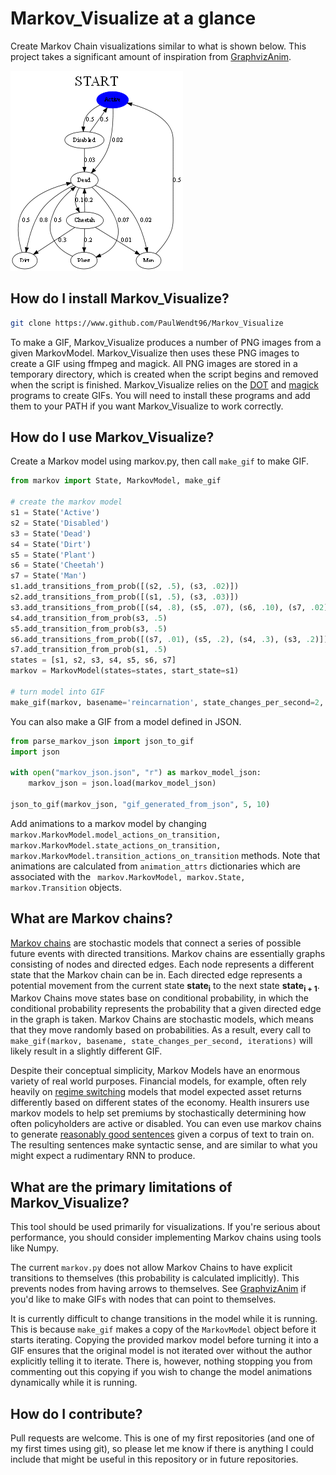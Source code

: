 # Markov_Visualize at a glance
Create Markov Chain visualizations similar to what is shown below. This project takes a significant amount of inspiration from [GraphvizAnim](https://github.com/mapio/GraphvizAnim). 

<img src=reincarnation.gif alt=Markov GIF/>

## How do I install Markov_Visualize?
```bash
git clone https://www.github.com/PaulWendt96/Markov_Visualize
```
To make a GIF, Markov_Visualize produces a number of PNG images from a given MarkovModel. Markov_Visualize then uses these PNG images to create a GIF using ffmpeg and magick. All PNG images are stored in a temporary directory, which is created when the script begins and removed when the script is finished. Markov_Visualize relies on the [DOT](https://graphviz.org/download/) and [magick](https://imagemagick.org/script/download.php) programs to create GIFs. You will need to install these programs and add them to your PATH if you want Markov_Visualize to work correctly.

## How do I use Markov_Visualize?
Create a Markov model using markov.py, then call ```make_gif``` to make GIF.

```python
from markov import State, MarkovModel, make_gif

# create the markov model
s1 = State('Active')
s2 = State('Disabled')
s3 = State('Dead')
s4 = State('Dirt')
s5 = State('Plant')
s6 = State('Cheetah')
s7 = State('Man')
s1.add_transitions_from_prob([(s2, .5), (s3, .02)])
s2.add_transitions_from_prob([(s1, .5), (s3, .03)])
s3.add_transitions_from_prob([(s4, .8), (s5, .07), (s6, .10), (s7, .02)])
s4.add_transition_from_prob(s3, .5)
s5.add_transition_from_prob(s3, .5)
s6.add_transitions_from_prob([(s7, .01), (s5, .2), (s4, .3), (s3, .2)])
s7.add_transition_from_prob(s1, .5)
states = [s1, s2, s3, s4, s5, s6, s7]
markov = MarkovModel(states=states, start_state=s1)

# turn model into GIF
make_gif(markov, basename='reincarnation', state_changes_per_second=2, iterations=200)
```

You can also make a GIF from a model defined in JSON. 

```python
from parse_markov_json import json_to_gif
import json

with open("markov_json.json", "r") as markov_model_json:
    markov_json = json.load(markov_model_json)
    
json_to_gif(markov_json, "gif_generated_from_json", 5, 10)
```

Add animations to a markov model by changing ```markov.MarkovModel.model_actions_on_transition, markov.MarkovModel.state_actions_on_transition, markov.MarkovModel.transition_actions_on_transition``` methods. Note that animations are calculated from ```animation_attrs``` dictionaries which are associated with the ``` markov.MarkovModel, markov.State, markov.Transition``` objects.


## What are Markov chains?
[Markov chains](https://simple.wikipedia.org/wiki/Markov_chain#:~:text=A%20Markov%20chain%20is%20a,right%20now%20(the%20state).&text=Markov%20chains%20can%20be%20discrete%20or%20continuous.) are stochastic models that connect a series of possible future events with directed transitions. Markov chains are essentially graphs consisting of nodes and directed edges. Each node represents a different state that the Markov chain can be in. Each directed edge represents a potential movement from the current state **state<sub>i</sub>** to the next state **state<sub>i + 1</sub>**. Markov Chains move states base on conditional probability, in which the conditional probability represents the probability that a given directed edge in the graph is taken. Markov Chains are stochastic models, which means that they move randomly based on probabilities. As a result, every call to ```make_gif(markov, basename, state_changes_per_second, iterations)``` will likely result in a slightly different GIF. 

Despite their conceptual simplicity, Markov Models have an enormous variety of real world purposes. Financial models, for example, often rely heavily on [regime switching](https://quant.stackexchange.com/questions/30139/what-is-a-regime-switch) models that model expected asset returns differently based on different states of the economy. Health insurers use markov models to help set premiums by stochastically determining how often policyholders are active or disabled. You can even use markov chains to generate [reasonably good sentences](https://www.kdnuggets.com/2019/11/markov-chains-train-text-generation.html) given a corpus of text to train on. The resulting sentences make syntactic sense, and are similar to what you might expect a rudimentary RNN to produce. 

## What are the primary limitations of Markov_Visualize?
This tool should be used primarily for visualizations. If you're serious about performance, you should consider implementing Markov chains using tools like Numpy. 

The current ```markov.py``` does not allow Markov Chains to have explicit transitions to themselves (this probability is calculated implicitly). This prevents nodes from having arrows to themselves. See [GraphvizAnim](https://github.com/mapio/GraphvizAnim) if you'd like to make GIFs with nodes that can point to themselves.

It is currently difficult to change transitions in the model while it is running. This is because ```make_gif``` makes a copy of the ```MarkovModel``` object before it starts iterating. Copying the provided markov model before turning it into a GIF ensures that the original model is not iterated over without the author explicitly telling it to iterate. There is, however, nothing stopping you from commenting out this copying if you wish to change the model animations dynamically while it is running.

## How do I contribute?
Pull requests are welcome. This is one of my first repositories (and one of my first times using git), so please let me know if there is anything I could include that might be useful in this repository or in future repositories. 
